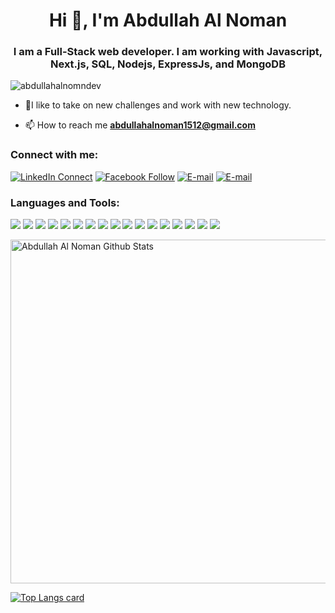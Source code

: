 <h1 align="center">Hi 👋, I'm Abdullah Al Noman</h1>
<h3 align="center">I am a Full-Stack web developer. I am working with Javascript, Next.js, SQL, Nodejs, ExpressJs, and MongoDB</h3>

<p align="left"> <img src="https://komarev.com/ghpvc/?username=abdullahalnomandev&label=Profile%20views&color=0e75b6&style=flat" alt="abdullahalnomndev" /> </p>

- 🌱I like to take on new challenges and work with new technology.

- 📫 How to reach me **abdullahalnoman1512@gmail.com**

### Connect with me:

[![LinkedIn Connect](https://img.shields.io/badge/%20-Connect-black?color=14171A&labelColor=212121&logo=linkedin&logoColor=ffffff)](https://www.linkedin.com/in/abdullahalnoman1) 
[![Facebook Follow](https://img.shields.io/badge/%20-Follow-black?color=14171A&labelColor=1976d2&logo=facebook&logoColor=ffffff)](https://www.facebook.com/abdullahalnoman1512)
[![E-mail](https://img.shields.io/badge/%20-abdullahalnoman1512@gmail.com-black?color=14171A&labelColor=black&logo=gmail&logoColor=red)](mailto:abdullahalnoman1512@gmail.com)
[![E-mail](https://img.shields.io/badge/%20-youtube-black?color=14171A&labelColor=black&logo=youtube&logoColor=red)](https://www.youtube.com/@abdullaalnoman2962)

### Languages and Tools:
![](https://img.shields.io/badge/React-11303B?style=flat&logo=react&labelColor=344A53)
![](https://img.shields.io/badge/Redux-11303B?style=flat&logo=Redux&logoColor=764ABC&labelColor=344A53)
![](https://img.shields.io/badge/React%20Query-11303B?style=flat&logo=React%20Query&logoColor=FF4154&labelColor=344A53)
![](https://img.shields.io/badge/JavaScript-11303B?style=flat&logo=JavaScript&labelColor=344A53)
![](https://img.shields.io/badge/TypeScript-11303B?style=flat&logo=TypeScript&labelColor=344A53)
![](https://img.shields.io/badge/MongoDB-11303B?style=flat&logo=MongoDB&logoColor=47A248&labelColor=344A53)
![](https://img.shields.io/badge/MySQL-11303B?style=flat&logo=MySQL&labelColor=344A53)
![](https://img.shields.io/badge/GraphQL-11303B?style=flat&logo=GraphQL&logoColor=E10098&labelColor=344A53)
![](https://img.shields.io/badge/Hasura-11303B?style=flat&logo=Hasura&logoColor=1EB4D4&labelColor=344A53)
![](https://img.shields.io/badge/CSS-11303B?style=flat&logo=css3&logoColor=1572B6&labelColor=344A53)
![](https://img.shields.io/badge/Sass-11303B?style=flat&logo=Sass&labelColor=344A53)
![](https://img.shields.io/badge/Tailwind-11303B?style=flat&logo=Tailwind-CSS&labelColor=344A53)
![](https://img.shields.io/badge/Ant%20Design-11303B?style=flat&logo=Ant%20Design&logoColor=0170FE&labelColor=344A53)
![](https://img.shields.io/badge/GitHub-11303B?style=flat&logo=GitHub&logoColor=181717&labelColor=344A53)
![](https://img.shields.io/badge/NPM-11303B?style=flat&logo=npm&labelColor=344A53)
![](https://img.shields.io/badge/Postman-11303B?style=flat&logo=Postman&labelColor=344A53)
![](https://img.shields.io/badge/VS%20Code-11303B?style=flat&logo=Visual%20Studio%20Code&logoColor=007ACC&labelColor=344A53)
  
  

<img width="550px" alt="Abdullah Al Noman Github Stats"  src="https://github-readme-stats.vercel.app/api?username=abdullahalnomandev&show_icons=true"/>

[![Top Langs card](https://github-readme-stats.vercel.app/api/top-langs/?username=abdullahalnomandev&card_width=550)](https://github.com/abdullahalnomandev/abdullahalnomandev)

